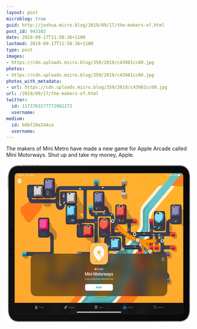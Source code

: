 ```yaml
---
layout: post
microblog: true
guid: http://joshua.micro.blog/2019/09/17/the-makers-of.html
post_id: 943102
date: 2019-09-17T11:58:36+1100
lastmod: 2019-09-17T11:58:36+1100
type: post
images:
- https://cdn.uploads.micro.blog/359/2019/c43981cc60.jpg
photos:
- https://cdn.uploads.micro.blog/359/2019/c43981cc60.jpg
photos_with_metadata:
- url: https://cdn.uploads.micro.blog/359/2019/c43981cc60.jpg
url: /2019/09/17/the-makers-of.html
twitter:
  id: 1173763177772982272
  username: 
medium:
  id: b6bf28e244ce
  username: 
---
```

The makers of Mini Metro have made a new game for Apple Arcade called Mini Motorways. Shut up and take my money, Apple.

<img src="uploads/2019/c43981cc60.jpg" width="600" height="435" alt="" />
